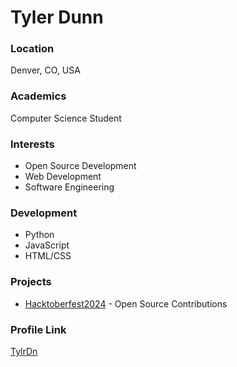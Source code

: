 # Tyler Dunn

### Location
Denver, CO, USA

### Academics
Computer Science Student

### Interests
- Open Source Development
- Web Development
- Software Engineering

### Development
- Python
- JavaScript
- HTML/CSS

### Projects
- [Hacktoberfest2024](https://github.com/TylrDn/Hacktoberfest2024) - Open Source Contributions

### Profile Link
[TylrDn](https://github.com/TylrDn)